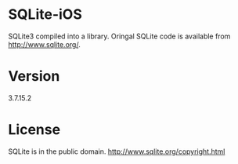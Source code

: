 SQLite-iOS
==========

SQLite3 compiled into a library. Oringal SQLite code is available from http://www.sqlite.org/. 

Version
==========
3.7.15.2

License
==========

SQLite is in the public domain. http://www.sqlite.org/copyright.html